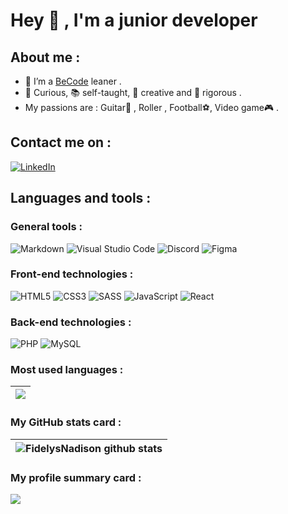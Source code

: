 
# Hey 👋 , I'm a junior developer 
## About me :
- 🌱 I’m a [BeCode](https://becode.org/fr/apprendre/developpeur-web-junior/) leaner .
- 🔎 Curious, 📚 self-taught, 🎨  creative and  📏 rigorous .
- My passions are : Guitar🎸 , Roller  , Football⚽, Video game🎮 .

## Contact me on :
[![LinkedIn](https://img.shields.io/badge/linkedin-%230077B5.svg?style=for-the-badge&logo=linkedin&logoColor=white)](https://www.linkedin.com/in/fidelys-nadison-b062a1230/)


## Languages and tools :
### General tools : 
![Markdown](https://img.shields.io/badge/markdown-%23000000.svg?style=for-the-badge&logo=markdown&logoColor=white)
![Visual Studio Code](https://img.shields.io/badge/Visual%20Studio%20Code-0078d7.svg?style=for-the-badge&logo=visual-studio-code&logoColor=white)
![Discord](https://img.shields.io/badge/%3CServer%3E-%237289DA.svg?style=for-the-badge&logo=discord&logoColor=white)
![Figma](https://img.shields.io/badge/figma-%23F24E1E.svg?style=for-the-badge&logo=figma&logoColor=white)

### Front-end technologies :
![HTML5](https://img.shields.io/badge/html5-%23E34F26.svg?style=for-the-badge&logo=html5&logoColor=white) 
![CSS3](https://img.shields.io/badge/css3-%231572B6.svg?style=for-the-badge&logo=css3&logoColor=white)
![SASS](https://img.shields.io/badge/SASS-hotpink.svg?style=for-the-badge&logo=SASS&logoColor=white)
![JavaScript](https://img.shields.io/badge/javascript-%23323330.svg?style=for-the-badge&logo=javascript&logoColor=%23F7DF1E)
![React](https://img.shields.io/badge/react-%2320232a.svg?style=for-the-badge&logo=react&logoColor=%2361DAFB)
### Back-end technologies :
![PHP](https://img.shields.io/badge/php-%23777BB4.svg?style=for-the-badge&logo=php&logoColor=white)
![MySQL](https://img.shields.io/badge/mysql-%2300f.svg?style=for-the-badge&logo=mysql&logoColor=white)

### Most used languages :
| <img align="center" src="https://github-readme-stats.vercel.app/api/top-langs/?username=FidelysNadison&layout=compact&theme=buefy&hide_border=true" />|
| ------------- 

### My GitHub stats card : 
|<img align="center" src="https://github-readme-stats.vercel.app/api?username=FidelysNadison&show_icons=true&include_all_commits=true&theme=buefy&hide_border=true" alt="FidelysNadison github stats" />|
| -------------

### My profile summary card :
![](http://github-profile-summary-cards.vercel.app/api/cards/profile-details?username=FidelysNadison&theme=default)
